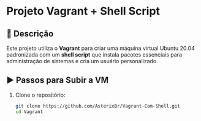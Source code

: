 # Projeto Vagrant + Shell Script

## 📌 Descrição

Este projeto utiliza o **Vagrant** para criar uma máquina virtual Ubuntu 20.04 padronizada com um **shell script** que instala pacotes essenciais para administração de sistemas e cria um usuário personalizado.

## ▶️ Passos para Subir a VM

1. Clone o repositório:
   ```bash
   git clone https://github.com/AsterixBr/Vagrant-Com-Shell.git
   cd Vagrant

